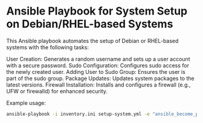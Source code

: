 # Ansible Playbook for System Setup on Debian/RHEL-based Systems

This Ansible playbook automates the setup of Debian or RHEL-based systems with the following tasks:

User Creation: Generates a random username and sets up a user account with a secure password.
Sudo Configuration: Configures sudo access for the newly created user.
Adding User to Sudo Group: Ensures the user is part of the sudo group.
Package Updates: Updates system packages to the latest versions.
Firewall Installation: Installs and configures a firewall (e.g., UFW or firewalld) for enhanced security.

Example usage:

```bash
ansible-playbook -i inventory.ini setup-system.yml -e "ansible_become_pass=<your_root_password" -e "ansible_user=root" -e "upassword=<your_password"
```
